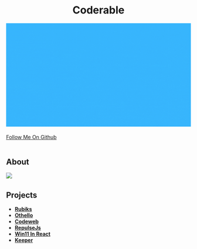 <!DOCTYPE html>
<html>
<head>

</head>
<body>
<p>
<h1 align = "center"><b>Coderable</b></h1>
<img src="https://github.com/The-Coderable/.github/blob/main/profile/CODERABLE.gif?raw=true">
  <br><br>
<a href="https://github.com/CoderableOfficial"  align = "center">Follow Me On Github</a>
</b>
<br><br>
<h2>About</h2>
<img src="https://readme-typing-svg.herokuapp.com?color=%2336BCF7&duration=3000&lines=Hi+I+Am+Coderable;I+Am+A+Dev;I+Am+A+Techie;I+Am+A+Foodie;I+Am+A+Codeie">

<h2>Projects</h2>
<b><ul>
<li><a href = "https://rubiks.coderable.studio">Rubiks</a></li>
<li><a href="https://othello.coderable.studio">Othello</a></li>
<li><a href="https://coderable.studio">Codeweb</a></li>
  <li><a href="https://repulsejs.coderable.studio">RepulseJs</a></li>
  <li><a href="https://win11.coderable.studio">Win11 In React</a></li>
   <li><a href="https://Keeper.coderable.studio">Keeper</a></li>
  </ul></b>

<p>
</body>
</html>
